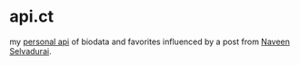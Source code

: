 api.ct
======
my <a href="https://naveen.blog/2013/05/a-personal-api" target="_blank">personal api</a> of biodata and favorites influenced by a post from <a href="https://naveen.blog/2013/05/a-personal-api" target="_blank">Naveen Selvadurai</a>.